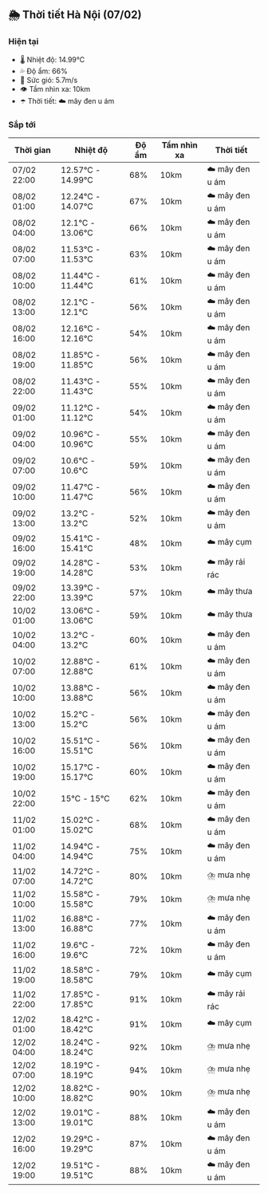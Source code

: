 ## 🌦️ Thời tiết Hà Nội (07/02)

### Hiện tại

- 🌡️ Nhiệt độ: 14.99℃
- 💦 Độ ẩm: 66%
- 💨 Sức gió: 5.7m/s
- 👁️ Tầm nhìn xa: 10km
- ☂️ Thời tiết: ☁️ mây đen u ám

### Sắp tới

| Thời gian | Nhiệt độ | Độ ẩm | Tầm nhìn xa | Thời tiết |
| --- | --- | --- | --- | --- |
| 07/02 22:00 | 12.57℃ - 14.99℃ | 68% | 10km | ☁️ mây đen u ám |
| 08/02 01:00 | 12.24℃ - 14.07℃ | 67% | 10km | ☁️ mây đen u ám |
| 08/02 04:00 | 12.1℃ - 13.06℃ | 66% | 10km | ☁️ mây đen u ám |
| 08/02 07:00 | 11.53℃ - 11.53℃ | 63% | 10km | ☁️ mây đen u ám |
| 08/02 10:00 | 11.44℃ - 11.44℃ | 61% | 10km | ☁️ mây đen u ám |
| 08/02 13:00 | 12.1℃ - 12.1℃ | 56% | 10km | ☁️ mây đen u ám |
| 08/02 16:00 | 12.16℃ - 12.16℃ | 54% | 10km | ☁️ mây đen u ám |
| 08/02 19:00 | 11.85℃ - 11.85℃ | 56% | 10km | ☁️ mây đen u ám |
| 08/02 22:00 | 11.43℃ - 11.43℃ | 55% | 10km | ☁️ mây đen u ám |
| 09/02 01:00 | 11.12℃ - 11.12℃ | 54% | 10km | ☁️ mây đen u ám |
| 09/02 04:00 | 10.96℃ - 10.96℃ | 55% | 10km | ☁️ mây đen u ám |
| 09/02 07:00 | 10.6℃ - 10.6℃ | 59% | 10km | ☁️ mây đen u ám |
| 09/02 10:00 | 11.47℃ - 11.47℃ | 56% | 10km | ☁️ mây đen u ám |
| 09/02 13:00 | 13.2℃ - 13.2℃ | 52% | 10km | ☁️ mây đen u ám |
| 09/02 16:00 | 15.41℃ - 15.41℃ | 48% | 10km | ☁️ mây cụm |
| 09/02 19:00 | 14.28℃ - 14.28℃ | 53% | 10km | ☁️ mây rải rác |
| 09/02 22:00 | 13.39℃ - 13.39℃ | 57% | 10km | ☁️ mây thưa |
| 10/02 01:00 | 13.06℃ - 13.06℃ | 59% | 10km | ☁️ mây thưa |
| 10/02 04:00 | 13.2℃ - 13.2℃ | 60% | 10km | ☁️ mây đen u ám |
| 10/02 07:00 | 12.88℃ - 12.88℃ | 61% | 10km | ☁️ mây đen u ám |
| 10/02 10:00 | 13.88℃ - 13.88℃ | 56% | 10km | ☁️ mây đen u ám |
| 10/02 13:00 | 15.2℃ - 15.2℃ | 56% | 10km | ☁️ mây đen u ám |
| 10/02 16:00 | 15.51℃ - 15.51℃ | 56% | 10km | ☁️ mây đen u ám |
| 10/02 19:00 | 15.17℃ - 15.17℃ | 60% | 10km | ☁️ mây đen u ám |
| 10/02 22:00 | 15℃ - 15℃ | 62% | 10km | ☁️ mây đen u ám |
| 11/02 01:00 | 15.02℃ - 15.02℃ | 68% | 10km | ☁️ mây đen u ám |
| 11/02 04:00 | 14.94℃ - 14.94℃ | 75% | 10km | ☁️ mây đen u ám |
| 11/02 07:00 | 14.72℃ - 14.72℃ | 80% | 10km | ⛈️ mưa nhẹ |
| 11/02 10:00 | 15.58℃ - 15.58℃ | 79% | 10km | ⛈️ mưa nhẹ |
| 11/02 13:00 | 16.88℃ - 16.88℃ | 77% | 10km | ☁️ mây đen u ám |
| 11/02 16:00 | 19.6℃ - 19.6℃ | 72% | 10km | ☁️ mây đen u ám |
| 11/02 19:00 | 18.58℃ - 18.58℃ | 79% | 10km | ☁️ mây cụm |
| 11/02 22:00 | 17.85℃ - 17.85℃ | 91% | 10km | ☁️ mây rải rác |
| 12/02 01:00 | 18.42℃ - 18.42℃ | 91% | 10km | ☁️ mây cụm |
| 12/02 04:00 | 18.24℃ - 18.24℃ | 92% | 10km | ⛈️ mưa nhẹ |
| 12/02 07:00 | 18.19℃ - 18.19℃ | 94% | 10km | ⛈️ mưa nhẹ |
| 12/02 10:00 | 18.82℃ - 18.82℃ | 90% | 10km | ⛈️ mưa nhẹ |
| 12/02 13:00 | 19.01℃ - 19.01℃ | 88% | 10km | ☁️ mây đen u ám |
| 12/02 16:00 | 19.29℃ - 19.29℃ | 87% | 10km | ☁️ mây đen u ám |
| 12/02 19:00 | 19.51℃ - 19.51℃ | 88% | 10km | ☁️ mây đen u ám |
